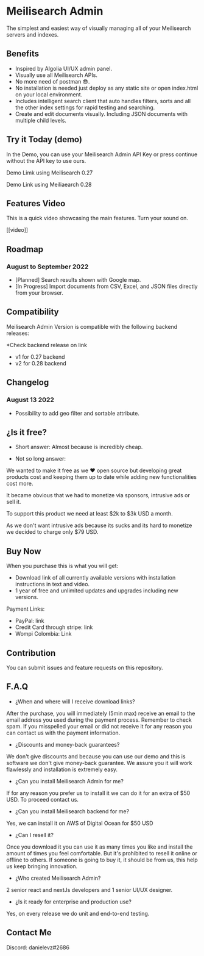 # Meilisearch Admin

The simplest and easiest way of visually managing all of your Meilisearch servers and indexes.

## Benefits 

- Inspired by Algolia UI/UX admin panel.
- Visually use all Meilisearch APIs. 
- No more need of postman 😎.
- No installation is needed just deploy as any static site or open index.html on your local environment.
- Includes intelligent search client that auto handles filters, sorts and all the other index settings for rapid testing and searching.
- Create and edit documents visually. Including JSON documents with multiple child levels.  


## Try it Today (demo)

In the Demo, you can use your Meilisearch Admin API Key or press continue without the API key to use ours. 

Demo Limk using Meilisearch 0.27

Demo Link using Meiliaearch 0.28

## Features Video

This is a quick video showcasing the main features. Turn your sound on.

[[video]]

## Roadmap

### August to September 2022
- [Planned] Search results shown with Google map.
- [In Progress] Import documents from CSV, Excel, and JSON files directly from your browser.

## Compatibility

Meilisearch Admin Version is compatible with the following backend releases:

*Check backend release on link

- v1 for 0.27 backend
- v2 for 0.28 backend

## Changelog

### August 13 2022

- Possibility to add geo filter and sortable attribute.


## ¿Is it free?

- Short answer: 
Almost because is incredibly cheap.

- Not so long answer:

We wanted to make it free as we ❤️ open source but developing great products cost and keeping them up to date while adding new functionalities cost more.

It became obvious that we had to monetize via sponsors, intrusive ads or sell it. 

To support this product we need at least $2k to $3k USD a month.

As we don't want intrusive ads because its sucks and its hard to monetize we decided to charge only $79 USD. 


## Buy Now 
When you purchase this is what you will get:

- Download link of all currently available versions with installation instructions in text and video. 
- 1 year of free and unlimited updates and upgrades including new versions. 

Payment Links: 

- PayPal: link 
- Credit Card through stripe: link 
- Wompi Colombia: Link


## Contribution 

You can submit issues and feature requests on this repository.


## F.A.Q

- ¿When and where will I receive download links?

After the purchase, you will immediately (5min max) receive an email to the email address you used during the payment process. Remember to check spam. If you misspelled your email or did not receive it for any reason you can contact us with the payment information.

- ¿Discounts and money-back guarantees?

We don't give discounts and because you can use our demo and this is software we don't give money-back guarantee. We assure you it will work flawlessly and installation is extremely easy.

- ¿Can you install Meilisearch Admin for me?

If for any reason you prefer us to install it we can do it for an extra of $50 USD. To proceed contact us.

- ¿Can you install Meilisearch backend for me?

Yes, we can install it on AWS of Digital Ocean for $50 USD 

- ¿Can I resell it?

Once you download it you can use it as many times you like and install the amount of times you feel comfortable. But it's prohibited to resell it online or offline to others. If someone is going to buy it, it should be from us, this help us keep bringing innovation.

- ¿Who created Meilisearch Admin?

2 senior react and nextJs developers and 1 senior UI/UX designer. 

- ¿Is it ready for enterprise and production use?

Yes, on every release we do unit and end-to-end testing. 

## Contact Me 

Discord: danielevz#2686
